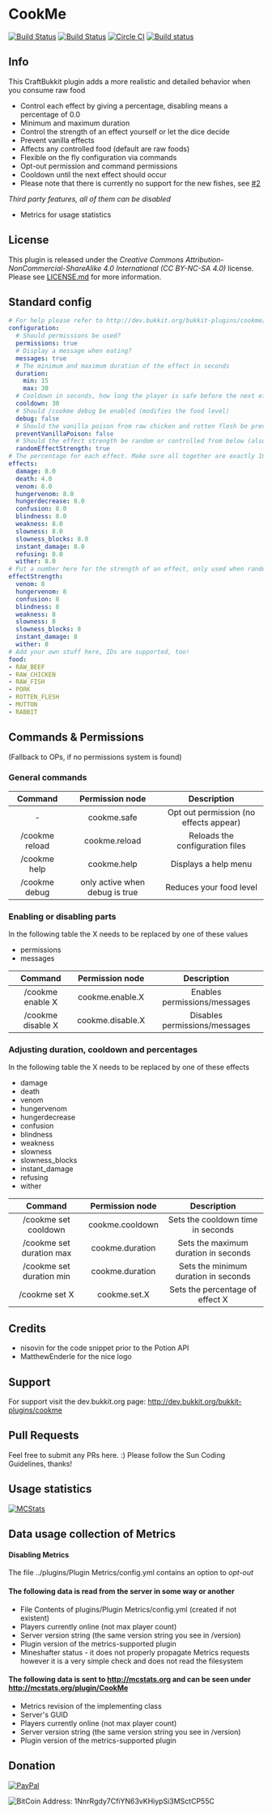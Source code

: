 # CookMe
[![Build Status](https://ci.dustplanet.de/job/CookMe/badge/icon)](https://ci.dustplanet.de/job/CookMe/)
[![Build Status](https://travis-ci.org/timbru31/CookMe.svg?branch=master)](https://travis-ci.org/timbru31/CookMe)
[![Circle CI](https://img.shields.io/circleci/project/timbru31/CookMe.svg)](https://circleci.com/gh/timbru31/CookMe)
[![Build status](https://ci.appveyor.com/api/projects/status/nb3s68pfwruj1xq5?svg=true)](https://ci.appveyor.com/project/timbru31/cookme)

## Info
This CraftBukkit plugin adds a more realistic and detailed behavior when you consume raw food
* Control each effect by giving a percentage, disabling means a percentage of 0.0
* Minimum and maximum duration
* Control the strength of an effect yourself or let the dice decide
* Prevent vanilla effects
* Affects any controlled food (default are raw foods)
* Flexible on the fly configuration via commands
* Opt-out permission and command permissions
* Cooldown until the next effect should occur
* Please note that there is currently no support for the new fishes, see [#2](https://github.com/xGhOsTkiLLeRx/CookMe/issues/2)

*Third party features, all of them can be disabled*
* Metrics for usage statistics

## License
This plugin is released under the
*Creative Commons Attribution-NonCommercial-ShareAlike 4.0 International (CC BY-NC-SA 4.0)* license.
Please see [LICENSE.md](LICENSE.md) for more information.

## Standard config
```yaml
# For help please refer to http://dev.bukkit.org/bukkit-plugins/cookme/
configuration:
  # Should permissions be used?
  permissions: true
  # Display a message when eating?
  messages: true
  # The minimum and maximum duration of the effect in seconds
  duration:
    min: 15
    max: 30
  # Cooldown in seconds, how long the player is safe before the next effect happens.
  cooldown: 30
  # Should /cookme debug be enabled (modifies the food level)
  debug: false
  # Should the vanilla poison from raw chicken and rotten flesh be prevented if the player has the permission cookme.safe
  preventVanillaPoison: false
  # Should the effect strength be random or controlled from below (also called amplifier)
  randomEffectStrength: true
# The percentage for each effect. Make sure all together are exactly 100! 0 means disabled!
effects:
  damage: 8.0
  death: 4.0
  venom: 8.0
  hungervenom: 8.0
  hungerdecrease: 8.0
  confusion: 8.0
  blindness: 8.0
  weakness: 8.0
  slowness: 8.0
  slowness_blocks: 8.0
  instant_damage: 8.0
  refusing: 8.0
  wither: 8.0
# Put a number here for the strength of an effect, only used when randomEffectStrength is false
effectStrength:
  venom: 8
  hungervenom: 8
  confusion: 8
  blindness: 8
  weakness: 8
  slowness: 8
  slowness_blocks: 8
  instant_damage: 8
  wither: 8
# Add your own stuff here, IDs are supported, too!
food:
- RAW_BEEF
- RAW_CHICKEN
- RAW_FISH
- PORK
- ROTTEN_FLESH
- MUTTON
- RABBIT
```

## Commands & Permissions
(Fallback to OPs, if no permissions system is found)

### General commands
| Command | Permission node | Description |
|:----------:|:----------:|:----------:|
| - | cookme.safe | Opt out permission (no effects appear) |
| /cookme reload | cookme.reload | Reloads the configuration files |
| /cookme help | cookme.help | Displays a help menu |
| /cookme debug | only active when debug is true | Reduces your food level |

### Enabling or disabling parts
In the following table the X needs to be replaced by one of these values
* permissions
* messages

| Command | Permission node | Description |
|:----------:|:----------:|:----------:|
| /cookme enable X | cookme.enable.X | Enables permissions/messages |
| /cookme disable X | cookme.disable.X | Disables permissions/messages |

### Adjusting duration, cooldown and percentages
In the following table the X needs to be replaced by one of these effects
* damage
* death
* venom
* hungervenom
* hungerdecrease
* confusion
* blindness
* weakness
* slowness
* slowness_blocks
* instant_damage
* refusing
* wither

| Command | Permission node | Description |
|:----------:|:----------:|:----------:|
| /cookme set cooldown | cookme.cooldown | Sets the cooldown time in seconds |
| /cookme set duration max | cookme.duration | Sets the maximum duration in seconds |
| /cookme set duration min | cookme.duration | Sets the minimum duration in seconds |
| /cookme set X | cookme.set.X | Sets the percentage of effect X |

## Credits
* nisovin for the code snippet prior to the Potion API
* MatthewEnderle for the nice logo

## Support
For support visit the dev.bukkit.org page: http://dev.bukkit.org/bukkit-plugins/cookme

## Pull Requests
Feel free to submit any PRs here. :)
Please follow the Sun Coding Guidelines, thanks!

## Usage statistics
[![MCStats](http://mcstats.org/signature/CookMe.png)](http://mcstats.org/plugin/CookMe)

## Data usage collection of Metrics

#### Disabling Metrics
The file ../plugins/Plugin Metrics/config.yml contains an option to *opt-out*

#### The following data is **read** from the server in some way or another
* File Contents of plugins/Plugin Metrics/config.yml (created if not existent)
* Players currently online (not max player count)
* Server version string (the same version string you see in /version)
* Plugin version of the metrics-supported plugin
* Mineshafter status - it does not properly propagate Metrics requests however it is a very simple check and does not read the filesystem

#### The following data is **sent** to http://mcstats.org and can be seen under http://mcstats.org/plugin/CookMe
* Metrics revision of the implementing class
* Server's GUID
* Players currently online (not max player count)
* Server version string (the same version string you see in /version)
* Plugin version of the metrics-supported plugin

## Donation
[![PayPal](https://www.paypalobjects.com/en_US/i/btn/btn_donateCC_LG.gif "Donation via PayPal")](https://www.paypal.com/cgi-bin/webscr?cmd=_s-xclick&hosted_button_id=T9TEV7Q88B9M2)

![BitCoin](https://dl.dropboxusercontent.com/u/26476995/bitcoin_logo.png "Donation via BitCoins")
Address: 1NnrRgdy7CfiYN63vKHiypSi3MSctCP55C
